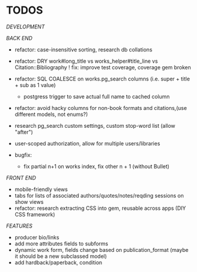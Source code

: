 # TODOS

*DEVELOPMENT*

*BACK END*
* refactor: case-insensitive sorting, research db collations
* refactor: DRY work#long_title vs works_helper#title_line vs Citation::Bibliography
! fix: improve test coverage, coverage gem broken
* refactor: SQL COALESCE on works.pg_search columns (i.e. super + title + sub as 1 value)
  * postgress trigger to save actual full name to cached column
* refactor: avoid hacky columns for non-book formats and citations,(use different models, not enums?)
* research pg_search custom settings, custom stop-word list (allow "after")
* user-scoped authorization, allow for multiple users/libraries

* bugfix:
  * fix partial n+1 on works index, fix other n + 1 (without Bullet)

*FRONT END*

* mobile-friendly views
* tabs for lists of associated authors/quotes/notes/reqding sessions on show views
* refactor: research extracting CSS into gem, reusable across apps (DIY CSS framework)

*FEATURES*

* producer bio/links
* add more attributes fields to subforms
* dynamic work form, fields change based on publication_format (maybe it should be a new subclassed model)
* add hardback/paperback, condition

